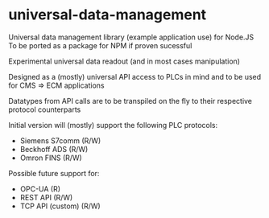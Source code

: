 # universal-data-management
Universal data management library (example application use) for Node.JS
   To be ported as a package for NPM if proven sucessful 

Experimental universal data readout (and in most cases manipulation)

Designed as a (mostly) universal API access to PLCs in mind
and to be used for CMS => ECM applications

Datatypes from API calls are to be transpiled on the fly to their respective protocol counterparts

Initial version will (mostly) support the following PLC protocols:
 - Siemens S7comm (R/W)
 - Beckhoff ADS (R/W)
 - Omron FINS (R/W)

Possible future support for:
 - OPC-UA (R)
 - REST API (R/W)
 - TCP API (custom) (R/W)

